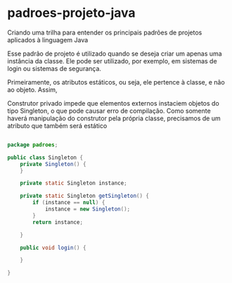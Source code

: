 # padroes-projeto-java
Criando uma trilha para entender os principais padrões de projetos aplicados à linguagem Java

Esse padrão de projeto é utilizado quando se deseja criar um apenas uma instância da classe. Ele pode ser utilizado, por exemplo, em sistemas de login ou sistemas de segurança. 

Primeiramente, os atributos estáticos, ou seja, ele pertence à classe, e não ao objeto. Assim, 

Construtor privado impede que elementos externos instaciem objetos do tipo Singleton, o que pode causar erro de compilação. Como somente haverá manipulação do construtor pela própria classe, precisamos de um atributo que também será estático 


```java

package padroes;

public class Singleton {
	private Singleton() {
	}

	private static Singleton instance;

	private static Singleton getSingleton() {
		if (instance == null) {
			instance = new Singleton();
		}
		return instance;

	}

	public void login() {

	}

}
```
